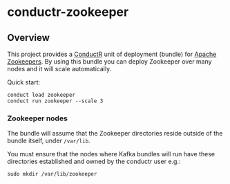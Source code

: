 # conductr-zookeeper

## Overview

This project provides a [ConductR](httpw://conductr.typesafe.com) unit of deployment (bundle) for [Apache Zookeepers](http://zookeeper.apache.org/). By using this bundle you can deploy Zookeeper over many nodes and it will scale automatically.

Quick start:

```
conduct load zookeeper
conduct run zookeeper --scale 3
```


### Zookeeper nodes

The bundle will assume that the Zookeeper directories reside outside of the bundle itself, under `/var/lib`.

You must ensure that the nodes where Kafka bundles will run have these directories established and owned by the conductr user e.g.:

```
sudo mkdir /var/lib/zookeeper
